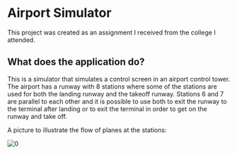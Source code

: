 <h1>Airport Simulator</h1>

<p>
  This project was created as an assignment I received from the college I attended.
</p>

<h2>
  What does the application do?
  </h2>
 <p>
  This is a simulator that simulates a control screen in an airport control tower.
The airport has a runway with 8 stations where some of the stations are used for both the landing runway and the takeoff runway.
Stations 6 and 7 are parallel to each other and it is possible to use both to exit the runway to the terminal after landing or to exit the terminal in order to get on the runway and take off.
  </p>
A picture to illustrate the flow of planes at the stations: 

![0](https://github.com/dviradani/Airport/assets/108883399/b30cf46b-2ea7-4185-8935-88fe8bf20f39)
